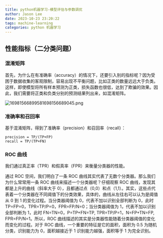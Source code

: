```yaml
---
title: python机器学习-模型评估与参数调优
author: Jason Lee
date: 2023-10-23 23:20:22
tags: machine-learning
categories: python 机器学习
---
```


## 性能指标（二分类问题）

### 混淆矩阵

首先，为什么在有准确率（accuracy）的情况下，还要引入别的指标呢？因为受困于数据收集的客观限制，容易出现不平衡问题，比如正类的数量远远大于负类。这样，即使模型将所有样本预测为正类，损失函数也很低，达到了欺骗的效果。因此，我们需要将正类和负类分别的预测结果列出来，如混淆矩阵。

![16981566899581698156689045.png](https://cdn.jsdelivr.us/gh/li199-code/blog-imgs@main/16981566899581698156689045.png)

### 准确率和召回率

基于混淆矩阵，得到了准确率（precision）和召回率（recall）：

```
precision = TP/(TP+FP)
recall = TP/(TP+FN)
```

### ROC 曲线

我们通过真正率（TPR）和假真率（FPR）来衡量分类器的性能。

通过 ROC 空间，我们明白了一条 ROC 曲线其实代表了无数个分类器。那么我们为什么常常用一条 ROC 曲线来描述一个分类器呢？仔细观察 ROC 曲线，发现其都是上升的曲线（斜率大于 0），且都通过点（0,0）和点（1,1）。其实，这些点代表着一个分类器在不同阈值下的分类效果，具体的，曲线从左往右可以认为是阈值从 0 到 1 的变化过程。当分类器阈值为 0，代表不加以识别全部判断为 0，此时 TP=FP=0，TPR=TP/P=0，FPR=FP/N=0；当分类器阈值为 1，代表不加以识别全部判断为 1，此时 FN=TN=0，P=TP+FN=TP, TPR=TP/P=1，N=FP+TN=FP, FPR=FP/N=1。所以，ROC 曲线描述的其实是分类器性能随着分类器阈值的变化而变化的过程。对于 ROC 曲线，一个重要的特征是它的面积，面积为 0.5 为随机分类，识别能力为 0，面积越接近于 1 识别能力越强，面积等于 1 为完全识别。
